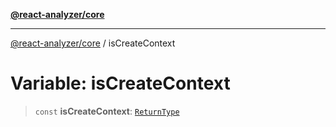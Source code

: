 [**@react-analyzer/core**](../README.md)

***

[@react-analyzer/core](../README.md) / isCreateContext

# Variable: isCreateContext

> `const` **isCreateContext**: [`ReturnType`](../@react-analyzer/namespaces/isReactAPI/type-aliases/ReturnType.md)
